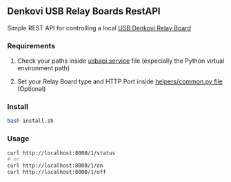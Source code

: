 ## Denkovi USB Relay Boards RestAPI
Simple REST API for controlling a local [USB Denkovi Relay Board](https://denkovi.com/relay-boards)


### Requirements
1. Check your paths inside [usbapi.service](usbapi.service) file (especially the Python virtual environment path)

2. Set your Relay Board type and HTTP Port inside [helpers/common.py file](helpers/common.py) (Optional) 


### Install
```bash
bash install.sh
```


### Usage
```bash
curl http://localhost:8000/1/status
# or
curl http://localhost:8000/1/on
curl http://localhost:8000/1/off
```

